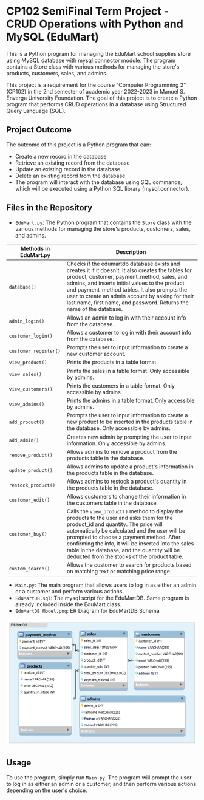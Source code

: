 # CP102 SemiFinal Term Project - CRUD Operations with Python and MySQL (EduMart)

This is a Python program for managing the EduMart school supplies store using MySQL database with mysql.connector module. The program contains a Store class with various methods for managing the store's products, customers, sales, and admins.

This project is a requirement for the course "Computer Programming 2" (CP102) in the 2nd semester of academic year 2022-2023 in Manuel S. Enverga University Foundation. The goal of this project is to create a Python program that performs CRUD operations in a database using Structured Query Language (SQL).

## Project Outcome
The outcome of this project is a Python program that can:

* Create a new record in the database
* Retrieve an existing record from the database
* Update an existing record in the database
* Delete an existing record from the database
* The program will interact with the database using SQL commands, which will be executed using a Python SQL library (mysql.connector).

## Files in the Repository
- `EduMart.py`: The Python program that contains the `Store` class with the various methods for managing the store's products, customers, sales, and admins.

| Methods in EduMart.py | Description |
| --- | --- |
| `database()` | Checks if the edumartdb database exists and creates it if it doesn't. It also creates the tables for product, customer, payment_method, sales, and admins, and inserts initial values to the product and payment_method tables. It also prompts the user to create an admin account by asking for their last name, first name, and password. Returns the name of the database. |
| `admin_login()` | Allows an admin to log in with their account info from the database. |
| `customer_login()` | Allows a customer to log in with their account info from the database. |
| `customer_register()` | Prompts the user to input information to create a new customer account. |
| `view_product()` | Prints the products in a table format. |
| `view_sales()` | Prints the sales in a table format. Only accessible by admins. |
| `view_customers()` | Prints the customers in a table format. Only accessible by admins. |
| `view_admins()` | Prints the admins in a table format. Only accessible by admins. |
| `add_product()` | Prompts the user to input information to create a new product to be inserted in the products table in the database. Only accessible by admins. |
| `add_admin()` | Creates new admin by prompting the user to input information. Only accessible by admins. |
| `remove_product()` | Allows admins to remove a product from the products table in the database. |
| `update_product()` | Allows admins to update a product's information in the products table in the database. |
| `restock_product()` | Allows admins to restock a product's quantity in the products table in the database. |
| `customer_edit()` | Allows customers to change their information in the customers table in the database. |
| `customer_buy()` | Calls the `view_product()` method to display the products to the user and asks them for the product_id and quantity. The price will automatically be calculated and the user will be prompted to choose a payment method. After confirming the info, it will be inserted into the sales table in the database, and the quantity will be deducted from the stocks of the product table. |
| `custom_search()` | Allows the customer to search for products based on matching text or matching price range |

- `Main.py`: The main program that allows users to log in as either an admin or a customer and perform various actions.
- `EduMartDB.sql`: The mysql script for the EduMartDB. Same program is already included inside the EduMart class.
- `EduMartDB_Model.png`: ER Diagram for EduMartDB Schema

<p align="center">
  <img src="https://github.com/AkunoCode/CP102-SemiFinals_Project/blob/main/EduMartDB_Model.png?raw=true" alt="ER diagram for EduMartDB schema">
</p>

## Usage
To use the program, simply run `Main.py`. The program will prompt the user to log in as either an admin or a customer, and then perform various actions depending on the user's choice.
